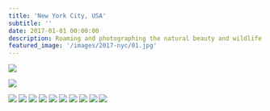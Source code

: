 ```yaml
---
title: 'New York City, USA'
subtitle: ''
date: 2017-01-01 00:00:00
description: Roaming and photographing the natural beauty and wildlife of New York City.
featured_image: '/images/2017-nyc/01.jpg'
---
```


![](/images/2017-nyc/01.jpg)

![](/images/2017-nyc/02.jpg)

<div class="gallery" data-columns="2">
	<img src="/images/2017-nyc/03.jpg">
	<img src="/images/2017-nyc/04.jpg">
	<img src="/images/2017-nyc/05.jpg">
	<img src="/images/2017-nyc/06.jpg">
	<img src="/images/2017-nyc/07.jpg">
	<img src="/images/2017-nyc/08.jpg">
	<img src="/images/2017-nyc/09.jpg">
	<img src="/images/2017-nyc/10.jpg">
	<img src="/images/2017-nyc/11.jpg">
	<img src="/images/2017-nyc/12.jpg">
</div>